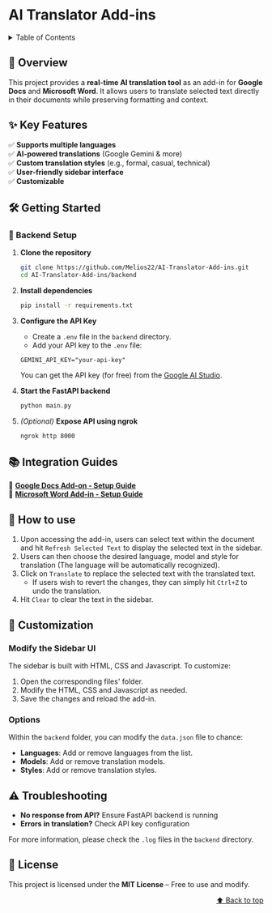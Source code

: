 # AI Translator Add-ins  
<a id="readme-top"></a>

<details>
    <summary>Table of Contents</summary>
    <ol>
        <li><a href="#overview">Overview</a></li>
        <li><a href="#features">Key Features</a></li>
        <li><a href="#getting-started">Getting Started</a></li>
        <li><a href="#integration-guides">Integration Guides</a></li>
        <li><a href="#how-to-use">How to use</a></li>
        <li><a href="#customization">Customization</a></li>
        <li><a href="#troubleshooting">Troubleshooting</a></li>
        <li><a href="#license">License</a></li>
    </ol>
</details>


## 🚀 Overview  
This project provides a **real-time AI translation tool** as an add-in for **Google Docs** and **Microsoft Word**. It allows users to translate selected text directly in their documents while preserving formatting and context.


## ✨ Key Features <a id="features"></a>
✅ **Supports multiple languages**\
✅ **AI-powered translations** (Google Gemini & more)\
✅ **Custom translation styles** (e.g., formal, casual, technical)\
✅ **User-friendly sidebar interface**\
✅ **Customizable**


## 🛠️ Getting Started <a id="getting-started"></a>
### 🔧 Backend Setup  
1. **Clone the repository**  
   ```bash
   git clone https://github.com/Melios22/AI-Translator-Add-ins.git
   cd AI-Translator-Add-ins/backend
   ```

2. **Install dependencies**  
   ```bash
   pip install -r requirements.txt
   ```

3. **Configure the API Key**  
   - Create a `.env` file in the `backend` directory.
   - Add your API key to the `.env` file:
    ```env
    GEMINI_API_KEY="your-api-key"
    ```
    You can get the API key (for free) from the [Google AI Studio](https://aistudio.google.com/apikey).

3. **Start the FastAPI backend**  
   ```bash
   python main.py
   ```

4. *(Optional)* **Expose API using ngrok**  
   ```bash
   ngrok http 8000
   ```


## 📚 Integration Guides  <a id="integration-guides"></a>
📌 **[Google Docs Add-on - Setup Guide](./google/README.md)**  
📌 **[Microsoft Word Add-in - Setup Guide](./microsoft/README.md)**  


## 📖 How to use  <a id="how-to-use"></a>
1. Upon accessing the add-in, users can select text within the document and hit `Refresh Selected Text` to display the selected text in the sidebar.
2. Users can then choose the desired language, model and style for translation (The language will be automatically recognized).
3. Click on `Translate` to replace the selected text with the translated text.
    - If users wish to revert the changes, they can simply hit `Ctrl+Z` to undo the translation.
4. Hit `Clear` to clear the text in the sidebar.


## 🎨 Customization  <a id="customization"></a>
### Modify the Sidebar UI
The sidebar is built with HTML, CSS and Javascript. To customize:
1. Open the corresponding files' folder.
2. Modify the HTML, CSS and Javascript as needed.
3. Save the changes and reload the add-in.

### Options
Within the `backend` folder, you can modify the `data.json` file to chance:
- **Languages**: Add or remove languages from the list.
- **Models**: Add or remove translation models.
- **Styles**: Add or remove translation styles.


## ⚠️ Troubleshooting  <a id="troubleshooting"></a>
- **No response from API?** Ensure FastAPI backend is running  
- **Errors in translation?** Check API key configuration

For more information, please check the `.log` files in the `backend` directory.

## 📝 License  <a id="license"></a>
This project is licensed under the **MIT License** – Free to use and modify.  


<p align="right">
  <a href="#readme-top">⬆️ Back to top</a>
</p>

